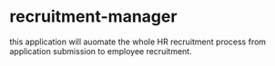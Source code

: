 recruitment-manager
===================

this application will auomate the whole HR recruitment process from application submission to employee recruitment.
